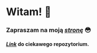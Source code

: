 # Witam! 👋

### Zapraszam na moją *[stronę][strona]* :flushed:
#### *[Link][link]* do ciekawego repozytorium.

[link]:https://github.com/xovnsi/awesome-for-beginners
[strona]:https://xovnsi.github.io
